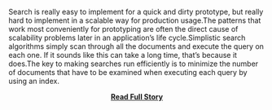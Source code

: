 <p>Search is really easy to implement for a quick and dirty prototype, but really hard to implement in a scalable way for production usage.The patterns that work most conveniently for prototyping are often the direct cause of scalability problems later in an application’s life cycle.Simplistic search algorithms simply scan through all the documents and execute the query on each one. If it sounds like this can take a long time, that’s because it does.The key to making searches run efficiently is to minimize the number of documents that have to be examined when executing each query by using an index.</p>
<center><p><a href="http://blog.parse.com/2013/03/19/implementing-scalable-search-on-a-nosql-backend/" style='padding:25px; font-sze:18px; font-weight: bold;'>Read Full Story</a></p></center>
